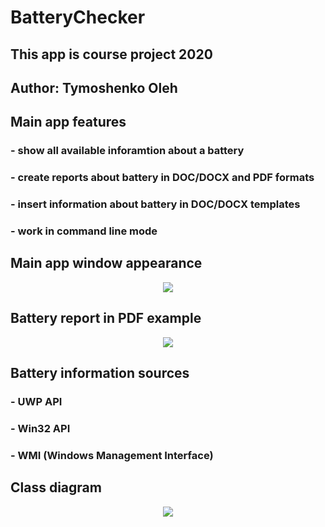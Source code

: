 # BatteryChecker
## This app is course project 2020
## Author: Tymoshenko Oleh


## Main app features 
### - show all available inforamtion about a battery 
### - create reports about battery in DOC/DOCX and PDF formats
### - insert information about battery in DOC/DOCX templates
### - work in command line mode 


## Main app window appearance  
<div style="text-align:center"><img src="https://user-images.githubusercontent.com/40433027/95461600-17386300-097f-11eb-979f-eacd4efc82b4.png" /></div>

## Battery report in PDF example
<div style="text-align:center"><img src="https://user-images.githubusercontent.com/40433027/95461497-f96afe00-097e-11eb-8691-b8a36b61fcc3.png" /></div>


## Battery information sources
### - UWP API
### - Win32 API 
### - WMI (Windows Management Interface)


## Class diagram
<div style="text-align:center"><img src="https://user-images.githubusercontent.com/40433027/95461819-58c90e00-097f-11eb-89d2-0c649ca79787.png" /></div>
